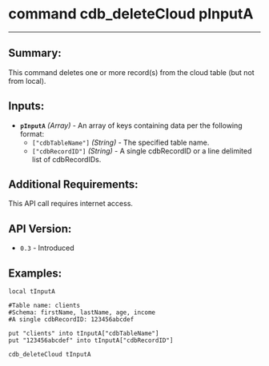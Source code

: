 # command cdb_deleteCloud pInputA
---
## Summary:
This command deletes one or more record(s) from the cloud table (but not from local).

## Inputs:
* **`pInputA`** *(Array)* - An array of keys containing data per the following format:
    * `["cdbTableName"]` *(String)* - The specified table name.
    * `["cdbRecordID"]` *(String)* - A single cdbRecordID or a line delimited list of cdbRecordIDs.

## Additional Requirements:
This API call requires internet access.

## API Version:
* `0.3` - Introduced

## Examples:
```
local tInputA

#Table name: clients
#Schema: firstName, lastName, age, income
#A single cdbRecordID: 123456abcdef

put "clients" into tInputA["cdbTableName"]
put "123456abcdef" into tInputA["cdbRecordID"]
     
cdb_deleteCloud tInputA
```